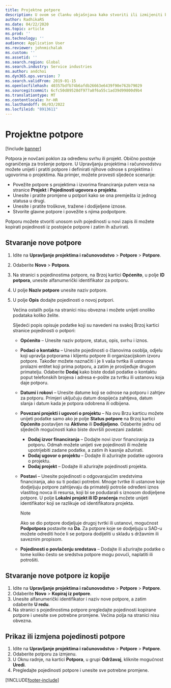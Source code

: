 ```yaml
---
title: Projektne potpore
description: U ovom se članku objašnjava kako stvoriti ili izmijeniti bespovratna sredstva.
author: RadhikaRS
ms.date: 04/22/2020
ms.topic: article
ms.prod: ''
ms.technology: ''
audience: Application User
ms.reviewer: johnmichalak
ms.custom: ''
ms.assetid: ''
ms.search.region: Global
ms.search.industry: Service industries
ms.author: andchoi
ms.dyn365.ops.version: 7
ms.search.validFrom: 2019-01-15
ms.openlocfilehash: 40357bdfb74b6afdb26663e6439f90e762b79029
ms.sourcegitcommit: 6cfc50d89528df977a8f6a55c1ad39d99800d9b4
ms.translationtype: MT
ms.contentlocale: hr-HR
ms.lasthandoff: 06/03/2022
ms.locfileid: "8913611"
---
```

# <a name="project-grants"></a>Projektne potpore

[!include [banner](../includes/banner.md)]

Potpora je novčani poklon za određenu svrhu ili projekt. Obično postoje ograničenja za trošenje potpore. U Upravljanju projektima i računovodstvu možete unijeti i pratiti potpore i definirati njihove odnose s projektima i ugovorima o projektima. Na primjer, možete provesti sljedeće scenarije:

- Povežite potpore s projektima i izvorima financiranja putem veza na stranice **Projekt** i **Pojedinosti ugovora o projektu**.
- Unesite i pratite promjene u potpori kako se ona premješta iz jednog statusa u drugi.
- Unesite i pratite troškove, tražene i dodijeljene iznose.
- Stvorite glavne potpore i povežite s njima podpotpore.

Potporu možete stvoriti unosom svih pojedinosti u novi zapis ili možete kopirati pojedinosti iz postojeće potpore i zatim ih ažurirati.

## <a name="create-a-new-grant"></a>Stvaranje nove potpore

1. Idite na **Upravljanje projektima i računovodstvo** \> **Potpore** \> **Potpore**.
2. Odaberite **Novo** \> **Potpora**.
3. Na stranici s pojedinostima potpore, na Brzoj kartici **Općenito**, u polje **ID potpora**, unesite alfanumerički identifikator za potporu.
4. U polje **Naziv potpore** unesite naziv potpore.
5. U polje **Opis** dodajte pojedinosti o novoj potpori.

    Većina ostalih polja na stranici nisu obvezna i možete unijeti onoliko podataka koliko želite.

    Sljedeći popis opisuje podatke koji su navedeni na svakoj Brzoj kartici stranice pojedinosti o potpori:

    - **Općenito** – Unesite naziv potpore, status, opis, svrhu i iznos.
    - **Podaci o kontaktu** – Unesite pojedinosti o članovima osoblja, odjelu koji upravlja potporama i klijentu potpore ili organizacijskom izvoru potpore. Također možete naznačiti i je li vaša tvrtka ili ustanova prolazni entitet koji prima potporu, a zatim je prosljeđuje drugom primatelju. Odaberite **Dodaj** kako biste dodali podatke o kontaktu poput telefonskih brojeva i adresa e-pošte za tvrtku ili ustanovu koja daje potporu.
    - **Datumi i rokovi** – Unesite datume koji se odnose na potporu i zahtjev za potporu. Primjeri uključuju datum dospijeća zahtjeva, datum slanja i datum kada je potpora odobrena ili odbijena.
    - **Povezani projekti i ugovori o projektu** – Na ovu Brzu karticu možete unijeti podatke samo ako je polje **Status potpore** na Brzoj kartici **Općenito** postavljen na **Aktivno** ili **Dodijeljeno**. Odaberite jednu od sljedećih mogućnosti kako biste dovršili povezani zadatak:

        - **Dodaj izvor financiranja** – Dodajte novi izvor financiranja za potporu. Odmah možete unijeti sve pojedinosti ili možete upotrijebiti zadane podatke, a zatim ih kasnije ažurirati.
        - **Dodaj ugovor o projektu** – Dodajte ili ažurirajte podatke ugovora o projektu.
        - **Dodaj projekt** – Dodajte ili ažurirajte pojedinosti projekta.

    - **Postavi** – Unesite pojedinosti o odgovarajućim sredstvima financiranja, ako su ti podaci potrebni. Mnoge tvrtke ili ustanove koje dodjeljuju potpore zahtijevaju da primatelji potroše određeni iznos vlastitog novca ili resursa, koji bi se podudarali s iznosom dodijeljene potpore. U polje **Lokalni projekt ili ID praćenja** možete unijeti identifikator koji se razlikuje od identifikatora projekta.

        > [!NOTE]
        > Ako se dio potpore dodjeljuje drugoj tvrtki ili ustanovi, mogućnost **Podpotpora** postavite na **Da**. Za potpore koje se dodjeljuju u SAD-u možete odrediti hoće li se potpora dodijeliti u skladu s državnim ili saveznim propisom.

    - **Pojedinosti o povlačenju sredstava** – Dodajte ili ažurirajte podatke o tome koliko često se sredstva potpore mogu povući, naplatiti ili potrošiti.

## <a name="create-a-new-grant-from-a-copy"></a>Stvaranje nove potpore iz kopije

1. Idite na **Upravljanje projektima i računovodstvo** \> **Potpore** \> **Potpore**.
2. Odaberite **Novo** \> **Kopiraj iz potpore**.
3. Unesite alfanumerički identifikator i naziv nove potpore, a zatim odaberite **U redu**.
4. Na stranici s pojedinostima potpore pregledajte pojedinosti kopirane potpore i unesite sve potrebne promjene. Većina polja na stranici nisu obvezna.

## <a name="view-or-modify-grant-details"></a>Prikaz ili izmjena pojedinosti potpore

1. Idite na **Upravljanje projektima i računovodstvo** \> **Potpore** \> **Potpore**.
2. Odaberite potporu za izmjenu.
3. U Oknu radnje, na kartici **Potpora**, u grupi **Održavaj**, kliknite mogućnost **Uredi**.
4. Pregledajte pojedinosti potpore i unesite sve potrebne promjene.


[!INCLUDE[footer-include](../includes/footer-banner.md)]